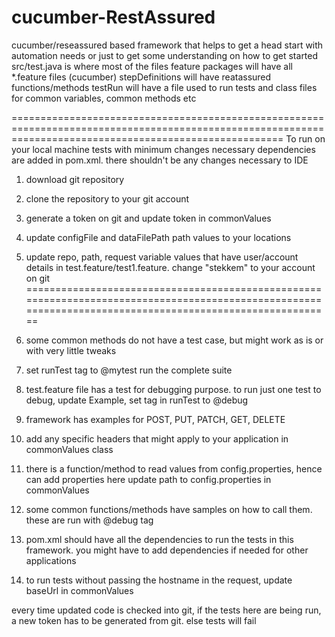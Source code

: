 # cucumber-RestAssured 
cucumber/reseassured based framework that helps to get a head start with automation needs or just to get some understanding on how to get started
src/test.java is where most of the files
feature packages will have all *.feature files (cucumber)
stepDefinitions will have reatassured functions/methods
testRun will have a file used to run tests and class files for common variables, common methods etc

===========================================================================================================================================================
To run on your local machine tests with minimum changes
necessary dependencies are added in pom.xml. there shouldn't be any changes necessary to IDE

1. download git repository
2. clone the repository to your git account
3. generate a token on git and update token in commonValues 
4. update configFile and dataFilePath path values to your locations
5. update repo, path, request variable values that have user/account details in test.feature/test1.feature. change "stekkem" to your account on git
===========================================================================================================================================================

6. some common methods do not have a test case, but might work as is or with very little tweaks
7. set runTest tag to @mytest run the complete suite
8. test.feature file has a test for debugging purpose. to run just one test to debug, update Example, set tag in runTest to @debug
9. framework has examples for POST, PUT, PATCH, GET, DELETE
10. add any specific headers that might apply to your application in commonValues class
11. there is a function/method to read values from config.properties, hence can add properties here
    update path to config.properties in commonValues
12. some common functions/methods have samples on how to call them. these are run with @debug tag
13. pom.xml should have all the dependencies to run the tests in this framework. you might have to add dependencies if needed for other applications
14. to run tests without passing the hostname in the request, update baseUrl in commonValues

every time updated code is checked into git, if the tests here are being run, a new token has to be generated from git. else tests will fail
